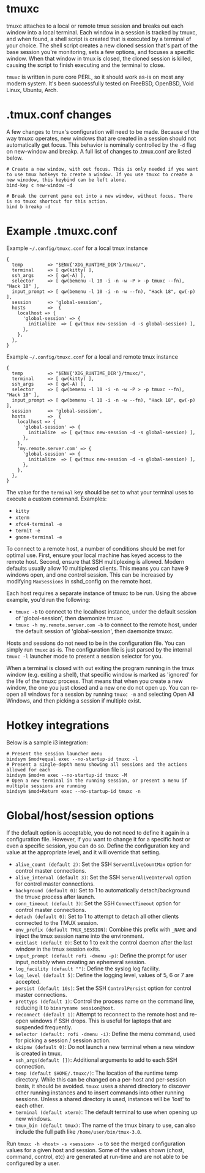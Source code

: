 # tmuxc

tmuxc attaches to a local or remote tmux session and breaks out each window into a local terminal. Each window in a session is tracked by tmuxc, and when found, a shell script is created that is executed by a terminal of your choice. The shell script creates a new cloned session that's part of the base session you're monitoring, sets a few options, and focuses a specific window.  When that window in tmux is closed, the cloned session is killed, causing the script to finish executing and the terminal to close.

`tmuxc` is written in pure core PERL, so it should work as-is on most any modern system. It's been successfully tested on FreeBSD, OpenBSD, Void Linux, Ubuntu, Arch.

# .tmux.conf changes

A few changes to tmux's configuration will need to be made. Because of the way tmuxc operates, new windows that are created in a session should not automatically get focus. This behavior is nominally controlled by the `-d` flag on new-window and breakp. A full list of changes to .tmux.conf are listed below.

```
# Create a new window, with out focus. This is only needed if you want to use tmux hotkeys to create a window. If you use tmuxc to create a new winodow, this keybind can be left alone.
bind-key c new-window -d

# Break the current pane out into a new window, without focus. There is no tmuxc shortcut for this action.
bind b breakp -d
```

# Example .tmuxc.conf

Example `~/.config/tmuxc.conf` for a local tmux instance
```
{
  temp         => "$ENV{'XDG_RUNTIME_DIR'}/tmuxc/",
  terminal     => [ qw(kitty) ],
  ssh_args     => [ qw(-A) ],
  selector     => [ qw(bemenu -l 10 -i -n -w -P > -p tmuxc --fn), "Hack 18" ],
  input_prompt => [ qw(bemenu -l 10 -i -n -w --fn), "Hack 18", qw(-p) ],
  session      => 'global-session',
  hosts        =>  {
    localhost => {
      'global-session' => {
        initialize  => [ qw(tmux new-session -d -s global-session) ],
      },
    }, 
  },
}
```


Example `~/.config/tmuxc.conf` for a local and remote tmux instance
```
{
  temp         => "$ENV{'XDG_RUNTIME_DIR'}/tmuxc/",
  terminal     => [ qw(kitty) ],
  ssh_args     => [ qw(-A) ],
  selector     => [ qw(bemenu -l 10 -i -n -w -P > -p tmuxc --fn), "Hack 18" ],
  input_prompt => [ qw(bemenu -l 10 -i -n -w --fn), "Hack 18", qw(-p) ],
  session      => 'global-session',
  hosts        =>  {
    localhost => {
      'global-session' => {
        initialize  => [ qw(tmux new-session -d -s global-session) ],
      },
    },
    'my.remote.server.com' => {
      'global-session' => {
        initialize  => [ qw(tmux new-session -d -s global-session) ],
      },
    }, 
  },
}
```

The value for the `terminal` key should be set to what your terminal uses to execute a custom command. Examples:

* `kitty`
* `xterm`
* `xfce4-terminal -e`
* `termit -e`
* `gnome-terminal -e`


To connect to a remote host, a number of conditions should be met for optimal use. First, ensure your local machine has keyed access to the remote host. Second, ensure that SSH multiplexing is allowed. Modern defaults usually allow 10 multiplexed clients. This means you can have 9 windows open, and one control session.  This can be increased by modifying `MaxSessions` in sshd_config on the remote host.

Each host requires a separate instance of tmuxc to be run. Using the above example, you'd run the following:

* `tmuxc -b` to connect to the localhost instance, under the default session of 'global-session', then daemonize tmuxc
* `tmuxc -h my.remote.server.com -b` to connect to the remote host, under the default session of 'global-session', then daemonize tmuxc.

Hosts and sessions do not need to be in the configuration file. You can simply run `tmuxc` as-is. The configuration file is just parsed by the internal `tmuxc -l` launcher mode to present a session selector for you.

When a terminal is closed with out exiting the program running in the tmux window (e.g. exiting a shell), that specific window is marked as 'ignored' for the life of the tmuxc process. That means that when you create a new window, the one you just closed and a new one do not open up. You can re-open all windows for a session by running `tmuxc -m` and selecting Open All Windows, and then picking a session if multiple exist.

# Hotkey integrations

Below is a sample i3 integration:

```
# Present the session launcher menu
bindsym $mod+equal exec --no-startup-id tmuxc -l
# Present a single-depth menu showing all sessions and the actions allowed for each
bindsym $mod+m exec --no-startup-id tmuxc -M
# Open a new terminal in the running session, or present a menu if multiple sessions are running
bindsym $mod+Return exec --no-startup-id tmuxc -n
```

# Global/host/session options

If the default option is acceptable, you do not need to define it again in a configuration file. However, if you want to change it for a specific host or even a specific session, you can do so. Define the configuration key and value at the appropriate level, and it will override that setting.

* `alive_count (default 2)`: Set the SSH `ServerAliveCountMax` option for control master connections.
* `alive_interval (default 3)`: Set the SSH `ServerAliveInterval` option for control master connections.
* `background (default 0)`: Set to 1 to automatically detach/background the tmuxc process after launch.
* `conn_timeout (default 3)`: Set the SSH `ConnectTimeout` option for control master connections.
* `detach (default 0)`: Set to 1 to attempt to detach all other clients connected to the TMUX session.
* `env_prefix (default TMUX_SESSION)`: Combine this prefix with `_NAME` and inject the tmux session name into the environment.
* `exitlast (default 0)`: Set to 1 to exit the control daemon after the last window in the tmux session exits.
* `input_prompt (default rofi -dmenu -p)`: Define the prompt for user input, notably when creating an ephemeral session.
* `log_facility (default "")`: Define the syslog log facility.
* `log_level (default 5)`: Define the logging level, values of 5, 6 or 7 are accepted.
* `persist (default 10s)`: Set the SSH `ControlPersist` option for control master connections.
* `prettyps (default 1)`: Control the process name on the command line, reducing it to `binaryname session@host`.
* `reconnect (default 1)`: Attempt to reconnect to the remote host and re-open windows if SSH drops. This is useful for laptops that are suspended frequently.
* `selector (default: rofi -dmenu -i)`: Define the menu command, used for picking a session / session action.
* `skipnw (default 0)`: Do not launch a new terminal when a new window is created in tmux. 
* `ssh_args(default [])`: Additional arguments to add to each SSH connection.
* `temp (default $HOME/.tmuxc/)`: The location of the runtime temp directory. While this can be changed on a per-host and per-session basis, it should be avoided. `tmuxc` uses a shared directory to discover other running instances and to insert commands into other running sessions. Unless a shared directory is used, instances will be 'lost' to each other.
* `terminal (default xterm)`: The default terminal to use when opening up new windows.
* `tmux_bin (default tmux)`: The name of the tmux binary to use, can also include the full path like `/home/user/bin/tmux-3.0`.

Run `tmuxc -h <host> -s <session> -o` to see the merged configuration values for a given host and session. Some of the values shown (chost, command, control, etc) are generated at run-time and are not able to be configured by a user.